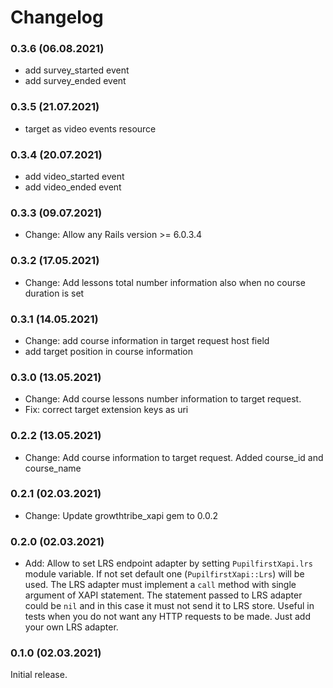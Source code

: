 # Changelog

### 0.3.6 (06.08.2021)

* add survey_started event
* add survey_ended event

### 0.3.5 (21.07.2021)
* target as video events resource

### 0.3.4 (20.07.2021)
* add video_started event
* add video_ended event

### 0.3.3 (09.07.2021)
* Change: Allow any Rails version >= 6.0.3.4

### 0.3.2 (17.05.2021)
* Change: Add lessons total number information also when no course duration is set

### 0.3.1 (14.05.2021)
* Change: add course information in target request host field
* add target position in course information

### 0.3.0 (13.05.2021)
* Change: Add course lessons number information to target request.
* Fix: correct target extension keys as uri

### 0.2.2 (13.05.2021)
* Change: Add course information to target request. Added course_id and course_name

### 0.2.1 (02.03.2021)

* Change: Update growthtribe_xapi gem to 0.0.2

### 0.2.0 (02.03.2021)

+ Add: Allow to set LRS endpoint adapter by setting `PupilfirstXapi.lrs` module
  variable. If not set default one (`PupilfirstXapi::Lrs`) will be used.
  The LRS adapter must implement a `call` method with single argument of XAPI
  statement. The statement passed to LRS adapter could be `nil` and in this case
  it must not send it to LRS store.
  Useful in tests when you do not want any HTTP requests to be made. Just add
  your own LRS adapter.

### 0.1.0 (02.03.2021)

Initial release.
